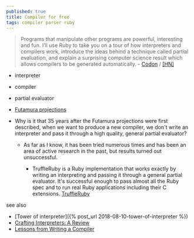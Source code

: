 ```yaml
---
published: true
title: Compiler for free
tags: compiler parser ruby
---
```

> Programs that manipulate other programs are powerful, interesting and fun. I’ll use Ruby to take you on a tour of how interpreters and compilers work, introduce the ideas behind a technique called partial evaluation, and explain a surprising computer science result which allows compilers to be generated automatically. - [Codon](https://codon.com/compilers-for-free) / [\[HN\]](https://news.ycombinator.com/item?id=18994232)

- interpreter
- compiler
- partial evaluator
- [Futamura projections](https://en.wikipedia.org/wiki/Partial_evaluation)



- Why is it that 35 years after the Futamura projections were first described, when we want to produce a new compiler, we don't write an interpreter and pass it through a high quality, general partial evaluator?

	- As far as I know, it has been tried numerous times and has been an area of active research in the past, but results turned out unsuccessful.

		- TruffleRuby is a Ruby implementation that works exactly by writing an interpreting and passing it through a general partial evaluator. It's successful enough to pass almost all the Ruby spec and to run real Ruby applications including their C extensions.
        [TruffleRuby](https://github.com/oracle/truffleruby)

see also
- [Tower of interpreter]({% post_url 2018-08-10-tower-of-interpreter %})
- [Crafting Interpreters: A Review](https://news.ycombinator.com/item?id=31835818)
- [Lessons from Writing a Compiler](https://news.ycombinator.com/item?id=32100880)